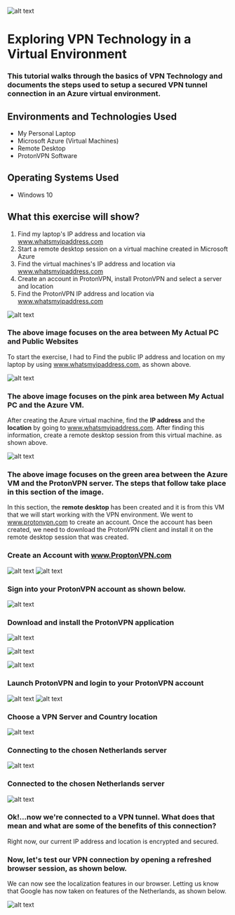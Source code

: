 


![alt text]( https://i.imgur.com/9mB6LIu.png)
# **Exploring VPN Technology in a Virtual Environment**
### This tutorial walks through the basics of VPN Technology and documents the steps used to setup a secured VPN tunnel connection in an Azure virtual environment.


## Environments and Technologies Used

*  My Personal Laptop
*  Microsoft Azure (Virtual Machines)
*  Remote Desktop
*  ProtonVPN Software

## Operating Systems Used

* Windows 10

## What this exercise will show?


 1. Find my laptop's IP address and location via www.whatsmyipaddress.com
 2. Start a remote desktop session on a virtual machine created in Microsoft Azure
 3. Find the virtual machines's IP address and location via www.whatsmyipaddress.com
 4. Create an account in ProtonVPN, install ProtonVPN and select a server and location
 5. Find the ProtonVPN IP address and location via www.whatsmyipaddress.com
 
 
 
![alt text](https://i.imgur.com/O43f56y.png)

### The above image focuses on the area between My Actual PC and Public Websites
To start the exercise, I had to Find the public IP address and location on my laptop by using www.whatsmyipaddress.com, as shown above.



![alt text](https://i.imgur.com/5uPl7bZ.png)

### The above image focuses on the pink area between My Actual PC and the Azure VM.
After creating the Azure virtual machine, find the **IP address** and the **location** by going to www.whatsmyipaddress.com. After finding this information, create a remote desktop session from this virtual machine. as shown above.


![alt text](https://i.imgur.com/WigkWnh.png)


### The above image focuses on the green area between the Azure VM and the ProtonVPN server. The steps that follow take place in this section of the image.
In this section, the **remote desktop** has been created and it is from this VM that we will start working with the VPN environment.  We went to www.protonvpn.com to create an account.  Once the account has been created, we need to download the ProtonVPN client and install it on the remote desktop session  that was created.

### Create an Account with www.ProptonVPN.com


![alt text](https://i.imgur.com/JFP8qZs.png)
 ![alt text](https://i.imgur.com/Uiy65cB.png)

### Sign into your ProtonVPN account as shown below.

![alt text](https://i.imgur.com/Sq6ufX8.png)

### Download and install the ProtonVPN application

![alt text](https://i.imgur.com/B8AxcqM.png)


![alt text](https://i.imgur.com/q3cI5Wx.png)


![alt text](https://i.imgur.com/FuK6xSn.png)


### Launch ProtonVPN and login to your ProtonVPN account

![alt text](https://i.imgur.com/mWVdzjQ.png)
![alt text](https://i.imgur.com/ihcmSiq.png)
### Choose a VPN Server and Country location


![alt text](https://i.imgur.com/R7fbVJu.png)


### Connecting to the chosen Netherlands server 


![alt text](https://i.imgur.com/wChc9Pv.png)


### Connected to the chosen Netherlands server


![alt text](https://i.imgur.com/HNu7TYV.png)

### Ok!...now we're connected to a VPN tunnel.  What does that mean and what are some of the benefits of this connection? 
Right now, our current IP address and location is encrypted and secured. 

### Now, let's test our VPN connection by opening a refreshed browser session, as shown below.
We can now see the localization features in our browser. Letting us know that Google has now taken on features of the Netherlands, as shown below.

![alt text](https://i.imgur.com/iPNBpr0.png)


